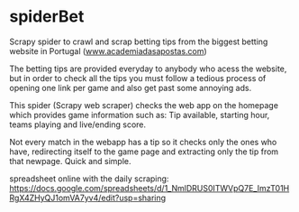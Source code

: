 # spiderBet
Scrapy spider to crawl and scrap betting tips from the biggest betting website in Portugal (www.academiadasapostas.com)

The betting tips are provided everyday to anybody who acess the website, but in order to check all the tips you must follow a tedious process of opening one link per game and also get past
some annoying ads.

This spider (Scrapy web scraper) checks the web app on the homepage which provides game information such as: Tip available, starting hour, teams playing and live/ending score.

Not every match in the webapp has a tip so it checks only the ones who have, redirecting itself to the game page and extracting only the tip from that newpage. Quick and simple. 



spreadsheet online with the daily scraping: https://docs.google.com/spreadsheets/d/1_NmlDRUS0ITWVpQ7E_ImzT01HRgX4ZHyQJ1omVA7yv4/edit?usp=sharing
